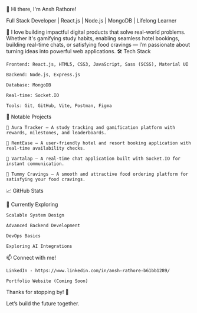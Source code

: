 👋 Hi there, I'm Ansh Rathore!

Full Stack Developer | React.js | Node.js | MongoDB | Lifelong Learner

🚀 I love building impactful digital products that solve real-world problems.
Whether it's gamifying study habits, enabling seamless hotel bookings, building real-time chats, or satisfying food cravings — I’m passionate about turning ideas into powerful web applications.
🛠️ Tech Stack

    Frontend: React.js, HTML5, CSS3, JavaScript, Sass (SCSS), Material UI

    Backend: Node.js, Express.js

    Database: MongoDB

    Real-time: Socket.IO

    Tools: Git, GitHub, Vite, Postman, Figma

📌 Notable Projects

    🎯 Aura Tracker – A study tracking and gamification platform with rewards, milestones, and leaderboards.

    🏨 RentEase – A user-friendly hotel and resort booking application with real-time availability checks.

    💬 Vartalap – A real-time chat application built with Socket.IO for instant communication.

    🍴 Tummy Cravings – A smooth and attractive food ordering platform for satisfying your food cravings.

📈 GitHub Stats

🌱 Currently Exploring

    Scalable System Design

    Advanced Backend Development

    DevOps Basics

    Exploring AI Integrations

📫 Connect with me!

    LinkedIn - https://www.linkedin.com/in/ansh-rathore-b61bb1289/

    Portfolio Website (Coming Soon)

Thanks for stopping by! 🌟

Let’s build the future together.
